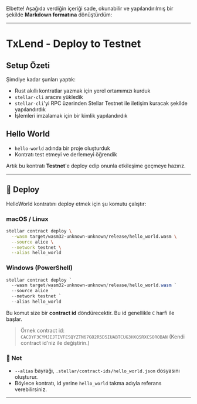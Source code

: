Elbette! Aşağıda verdiğin içeriği sade, okunabilir ve yapılandırılmış bir şekilde **Markdown formatına** dönüştürdüm:

---

# TxLend - Deploy to Testnet

## Setup Özeti

Şimdiye kadar şunları yaptık:

* Rust akıllı kontratlar yazmak için yerel ortamımızı kurduk
* `stellar-cli` aracını yükledik
* `stellar-cli`'yi RPC üzerinden Stellar Testnet ile iletişim kuracak şekilde yapılandırdık
* İşlemleri imzalamak için bir kimlik yapılandırdık

## Hello World

* `hello-world` adında bir proje oluşturduk
* Kontratı test etmeyi ve derlemeyi öğrendik

Artık bu kontratı **Testnet**'e deploy edip onunla etkileşime geçmeye hazırız.

---

## 🚀 Deploy

HelloWorld kontratını deploy etmek için şu komutu çalıştır:

### macOS / Linux

```bash
stellar contract deploy \
  --wasm target/wasm32-unknown-unknown/release/hello_world.wasm \
  --source alice \
  --network testnet \
  --alias hello_world
```

### Windows (PowerShell)

```powershell
stellar contract deploy `
  --wasm target/wasm32-unknown-unknown/release/hello_world.wasm `
  --source alice `
  --network testnet `
  --alias hello_world
```

Bu komut size bir **contract id** döndürecektir. Bu id genellikle `C` harfi ile başlar.

> Örnek contract id:
> `CACDYF3CYMJEJTIVFESQYZTN67GO2R5D5IUABTCUG3HXQSRXCSOROBAN`
> (Kendi contract id'niz ile değiştirin.)

### 📝 Not

* `--alias` bayrağı, `.stellar/contract-ids/hello_world.json` dosyasını oluşturur.
* Böylece kontratı, id yerine `hello_world` takma adıyla referans verebilirsiniz.

---

